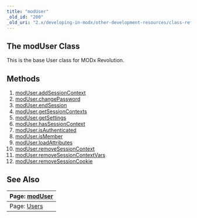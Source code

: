 ```yaml
---
title: "modUser"
_old_id: "200"
_old_uri: "2.x/developing-in-modx/other-development-resources/class-reference/moduser"
---
```


## The modUser Class

This is the base User class for MODx Revolution.

## Methods

1. [modUser.addSessionContext](extending-modx/core-model/moduser/moduser.addsessioncontext)
2. [modUser.changePassword](extending-modx/core-model/moduser/moduser.changepassword)
3. [modUser.endSession](extending-modx/core-model/moduser/moduser.endsession)
4. [modUser.getSessionContexts](extending-modx/core-model/moduser/moduser.getsessioncontexts)
5. [modUser.getSettings](extending-modx/core-model/moduser/moduser.getsettings)
6. [modUser.hasSessionContext](extending-modx/core-model/moduser/moduser.hassessioncontext)
7. [modUser.isAuthenticated](extending-modx/core-model/moduser/moduser.isauthenticated)
8. [modUser.isMember](extending-modx/core-model/moduser/moduser.ismember)
9. [modUser.loadAttributes](extending-modx/core-model/moduser/moduser.loadattributes)
10. [modUser.removeSessionContext](extending-modx/core-model/moduser/moduser.removesessioncontext)
11. [modUser.removeSessionContextVars](extending-modx/core-model/moduser/moduser.removesessioncontextvars)
12. [modUser.removeSessionCookie](extending-modx/core-model/moduser/moduser.removesessioncookie)

## See Also

| Page: [modUser](extending-modx/core-model/moduser) |
|---------------------------------------------------------------------------------------------------------|
| Page: [Users](building-sites/client-proofing/security/users) |